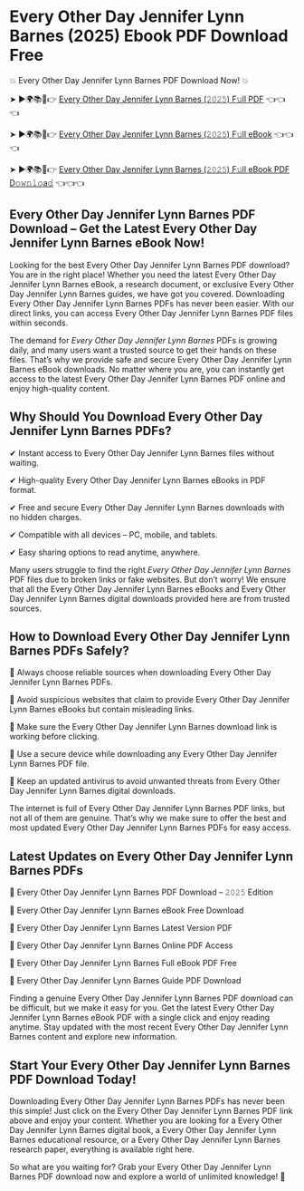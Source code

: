 # Every Other Day Jennifer Lynn Barnes (2025) Ebook PDF Download Free

💥 Every Other Day Jennifer Lynn Barnes PDF Download Now! 💥

➤ ►🌍📚📱👉 [Every Other Day Jennifer Lynn Barnes (𝟸𝟶𝟸𝟻) F𝚞ll PDF](https://getpdf.xyz/every-other-day-jennifer-lynn-barnes) 👈👈👈


➤ ►🌍📚📱👉 [Every Other Day Jennifer Lynn Barnes (𝟸𝟶𝟸𝟻) F𝚞ll eBook](https://getpdf.xyz/every-other-day-jennifer-lynn-barnes) 👈👈👈


➤ ►🌍📚📱👉 [Every Other Day Jennifer Lynn Barnes (𝟸𝟶𝟸𝟻) F𝚞ll eBook PDF D𝚘𝚠𝚗𝚕𝚘a𝚍](https://getpdf.xyz/every-other-day-jennifer-lynn-barnes) 👈👈👈


## Every Other Day Jennifer Lynn Barnes PDF Download – Get the Latest Every Other Day Jennifer Lynn Barnes eBook Now!

Looking for the best Every Other Day Jennifer Lynn Barnes PDF download? You are in the right place! Whether you need the latest Every Other Day Jennifer Lynn Barnes eBook, a research document, or exclusive Every Other Day Jennifer Lynn Barnes guides, we have got you covered. Downloading Every Other Day Jennifer Lynn Barnes PDFs has never been easier. With our direct links, you can access Every Other Day Jennifer Lynn Barnes PDF files within seconds.

The demand for *Every Other Day Jennifer Lynn Barnes* PDFs is growing daily, and many users want a trusted source to get their hands on these files. That’s why we provide safe and secure Every Other Day Jennifer Lynn Barnes eBook downloads. No matter where you are, you can instantly get access to the latest Every Other Day Jennifer Lynn Barnes PDF online and enjoy high-quality content.

## Why Should You Download Every Other Day Jennifer Lynn Barnes PDFs?

✔ Instant access to Every Other Day Jennifer Lynn Barnes files without waiting.

✔ High-quality Every Other Day Jennifer Lynn Barnes eBooks in PDF format.

✔ Free and secure Every Other Day Jennifer Lynn Barnes downloads with no hidden charges.

✔ Compatible with all devices – PC, mobile, and tablets.

✔ Easy sharing options to read anytime, anywhere.

Many users struggle to find the right *Every Other Day Jennifer Lynn Barnes* PDF files due to broken links or fake websites. But don’t worry! We ensure that all the Every Other Day Jennifer Lynn Barnes eBooks and Every Other Day Jennifer Lynn Barnes digital downloads provided here are from trusted sources.

## How to Download Every Other Day Jennifer Lynn Barnes PDFs Safely?

📌 Always choose reliable sources when downloading Every Other Day Jennifer Lynn Barnes PDFs.

📌 Avoid suspicious websites that claim to provide Every Other Day Jennifer Lynn Barnes eBooks but contain misleading links.

📌 Make sure the Every Other Day Jennifer Lynn Barnes download link is working before clicking.

📌 Use a secure device while downloading any Every Other Day Jennifer Lynn Barnes PDF file.

📌 Keep an updated antivirus to avoid unwanted threats from Every Other Day Jennifer Lynn Barnes digital downloads.

The internet is full of Every Other Day Jennifer Lynn Barnes PDF links, but not all of them are genuine. That’s why we make sure to offer the best and most updated Every Other Day Jennifer Lynn Barnes PDFs for easy access.

## Latest Updates on Every Other Day Jennifer Lynn Barnes PDFs

🔹 Every Other Day Jennifer Lynn Barnes PDF Download – 𝟸𝟶𝟸𝟻 Edition

🔹 Every Other Day Jennifer Lynn Barnes eBook Free Download

🔹 Every Other Day Jennifer Lynn Barnes Latest Version PDF

🔹 Every Other Day Jennifer Lynn Barnes Online PDF Access

🔹 Every Other Day Jennifer Lynn Barnes Full eBook PDF Free

🔹 Every Other Day Jennifer Lynn Barnes Guide PDF Download

Finding a genuine Every Other Day Jennifer Lynn Barnes PDF download can be difficult, but we make it easy for you. Get the latest Every Other Day Jennifer Lynn Barnes eBook PDF with a single click and enjoy reading anytime. Stay updated with the most recent Every Other Day Jennifer Lynn Barnes content and explore new information.

## Start Your Every Other Day Jennifer Lynn Barnes PDF Download Today!

Downloading Every Other Day Jennifer Lynn Barnes PDFs has never been this simple! Just click on the Every Other Day Jennifer Lynn Barnes PDF link above and enjoy your content. Whether you are looking for a Every Other Day Jennifer Lynn Barnes digital book, a Every Other Day Jennifer Lynn Barnes educational resource, or a Every Other Day Jennifer Lynn Barnes research paper, everything is available right here.

So what are you waiting for? Grab your Every Other Day Jennifer Lynn Barnes PDF download now and explore a world of unlimited knowledge! 🚀